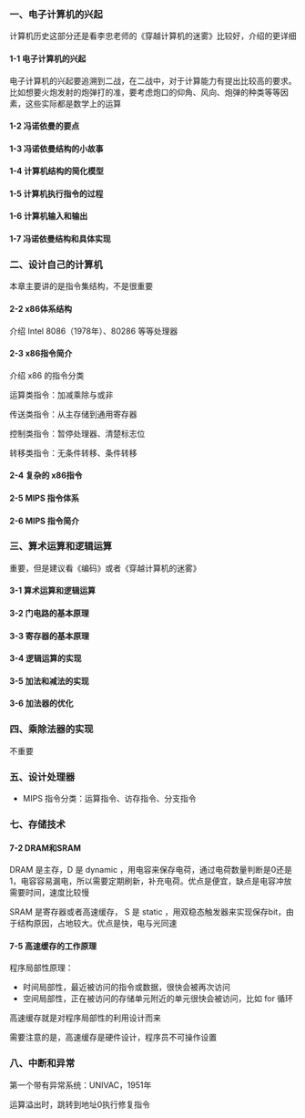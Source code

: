 ### 一、电子计算机的兴起

计算机历史这部分还是看李忠老师的《穿越计算机的迷雾》比较好，介绍的更详细

#### 1-1 电子计算机的兴起

电子计算机的兴起要追溯到二战，在二战中，对于计算能力有提出比较高的要求。比如想要火炮发射的炮弹打的准，要考虑炮口的仰角、风向、炮弹的种类等等因素，这些实际都是数学上的运算

#### 1-2 冯诺依曼的要点

#### 1-3 冯诺依曼结构的小故事

#### 1-4 计算机结构的简化模型

#### 1-5 计算机执行指令的过程

#### 1-6 计算机输入和输出

#### 1-7 冯诺依曼结构和具体实现

### 二、设计自己的计算机

本章主要讲的是指令集结构，不是很重要

#### 2-2 x86体系结构

介绍 Intel 8086（1978年）、80286 等等处理器

#### 2-3 x86指令简介

介绍 x86 的指令分类

运算类指令：加减乘除与或非

传送类指令：从主存储到通用寄存器

控制类指令：暂停处理器、清楚标志位

转移类指令：无条件转移、条件转移

#### 2-4 复杂的 x86指令

#### 2-5 MIPS 指令体系

#### 2-6 MIPS 指令简介

### 三、算术运算和逻辑运算

重要，但是建议看《编码》或者《穿越计算机的迷雾》

#### 3-1 算术运算和逻辑运算

#### 3-2 门电路的基本原理

#### 3-3 寄存器的基本原理

#### 3-4 逻辑运算的实现

#### 3-5 加法和减法的实现

#### 3-6 加法器的优化

### 四、乘除法器的实现

不重要

### 五、设计处理器

- MIPS 指令分类：运算指令、访存指令、分支指令

### 七、存储技术

#### 7-2 DRAM和SRAM

DRAM 是主存，D 是 dynamic ，用电容来保存电荷，通过电荷数量判断是0还是1，电容容易漏电，所以需要定期刷新，补充电荷。优点是便宜，缺点是电容冲放需要时间，速度比较慢

SRAM 是寄存器或者高速缓存， S 是 static ，用双稳态触发器来实现保存bit，由于结构原因，占地较大。优点是快，电与光同速

#### 7-5 高速缓存的工作原理

程序局部性原理：

- 时间局部性，最近被访问的指令或数据，很快会被再次访问
- 空间局部性，正在被访问的存储单元附近的单元很快会被访问，比如 for 循环

高速缓存就是对程序局部性的利用设计而来

需要注意的是，高速缓存是硬件设计，程序员不可操作设置

### 八、中断和异常

第一个带有异常系统：UNIVAC，1951年

运算溢出时，跳转到地址0执行修复指令

